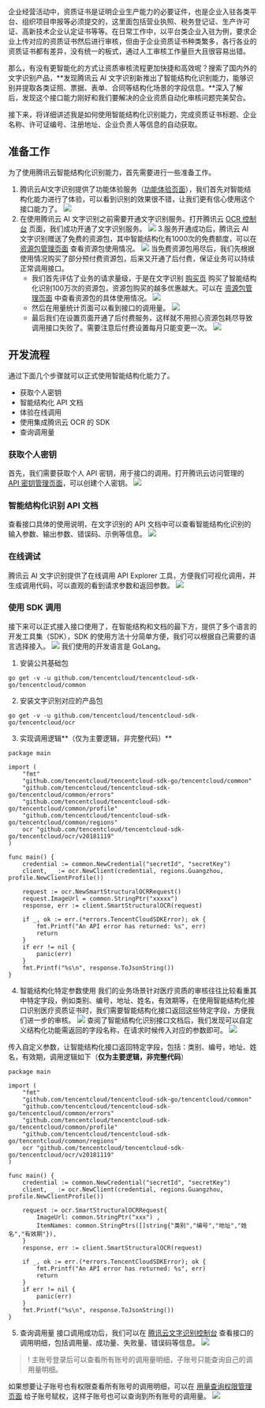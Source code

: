 
企业经营活动中，资质证书是证明企业生产能力的必要证件，也是企业入驻各类平台、组织项目申报等必须提交的，这里面包括营业执照、税务登记证、生产许可证、高新技术企业认定证书等等。在日常工作中，以平台类企业入驻为例，要求企业上传对应的资质证书然后进行审核，但由于企业资质证书种类繁多，各行各业的资质证书都有差异，没有统一的板式，通过人工审核工作量巨大且很容易出错。



那么，有没有更智能化的方式让资质审核流程更加快捷和高效呢？搜索了国内外的文字识别产品，**发现腾讯云 AI 文字识别新推出了智能结构化识别能力，能够识别并提取各类证照、票据、表单、合同等结构化场景的字段信息。**深入了解后，发现这个接口能力刚好和我们要解决的企业资质自动化审核问题完美契合。



接下来，将详细讲述我是如何使用智能结构化识别能力，完成资质证书标题、企业名称、许可证编号、注册地址、企业负责人等信息的自动获取。



## 准备工作
为了使用腾讯云智能结构化识别能力，首先需要进行一些准备工作。
1. 腾讯云AI文字识别提供了功能体验服务（[功能体验页面](https://cloud.tencent.com/act/event/ocrdemo)），我们首先对智能结构化能力进行了体验，可以看到识别的效果很不错，让我们更有信心使用这个接口能力了。
![](https://qcloudimg.tencent-cloud.cn/raw/6126c22f283d6bf348778c504c370b20.jpg)
2. 在使用腾讯云 AI 文字识别之前需要开通文字识别服务。打开腾讯云 [OCR 控制台](https://console.cloud.tencent.com/ocr/v2/overview) 页面，我们成功开通了文字识别服务。
![](https://qcloudimg.tencent-cloud.cn/raw/54d0164f1b5210cf9ed594eb1a087ad7.png)
3.服务开通成功后，腾讯云 AI 文字识别赠送了免费的资源包，其中智能结构化有1000次的免费额度，可以在 [资源包管理页面](https://console.cloud.tencent.com/ocr/packagemanage) 查看资源包使用情况。
![](https://qcloudimg.tencent-cloud.cn/raw/c1d9ef505513aa8a9bc67eaeb183c821.png)
当免费资源包用尽后，我们先根据使用情况购买了部分预付费资源包，后来又开通了后付费，保证业务可以持续正常调用接口。
	- 我们首先评估了业务的请求量级，于是在文字识别 [购买页](https://buy.cloud.tencent.com/iai_ocr) 购买了智能结构化识别100万次的资源包，资源包购买的越多优惠越大。可以在 [资源包管理页面](https://console.cloud.tencent.com/ocr/packagemanage) 中查看资源包的具体使用情况。
![](https://qcloudimg.tencent-cloud.cn/raw/1f8662823381b2c77332b165b46eb65f.png)
	- 然后在用量统计页面可以看到接口的调用量。
![](https://qcloudimg.tencent-cloud.cn/raw/f499bbebab37466466e80976041faa32.png)
	- 最后我们在设置页面开通了后付费服务，这样就不用担心资源包耗尽导致调用接口失败了。需要注意后付费设置每月只能变更一次。
![](https://qcloudimg.tencent-cloud.cn/raw/6a5c4147b92b190fd6d1d1285218228b.png)



## 开发流程
通过下面几个步骤就可以正式使用智能结构化能力了。
- 获取个人密钥
- 智能结构化 API 文档
- 体验在线调用
- 使用集成腾讯云 OCR 的 SDK
- 查询调用量

### 获取个人密钥
首先，我们需要获取个人 API 密钥，用于接口的调用。打开腾讯云访问管理的 [API 密钥管理页面](https://console.cloud.tencent.com/cam/capi)，可以创建个人密钥。
![](https://qcloudimg.tencent-cloud.cn/raw/a401f2812627264212c4e165d567e98f.png)


### 智能结构化识别 API 文档
查看接口具体的使用说明，在文字识别的 API 文档中可以查看智能结构化识别的输入参数、输出参数、错误码、示例等信息。
![](https://qcloudimg.tencent-cloud.cn/raw/a89c9e6be345094c17a972cf0d895e9c.png)

### 在线调试
腾讯云 AI 文字识别提供了在线调用 API Explorer 工具，方便我们可视化调用，并生成调用代码，可以直观的看到请求参数和返回参数。
![](https://qcloudimg.tencent-cloud.cn/raw/5f44b55a2a166602d66ee8a67ded7815.png)

### 使用 SDK 调用
接下来可以正式接入接口使用了，在智能结构和文档的最下方，提供了多个语言的开发工具集（SDK），SDK 的使用方法十分简单方便，我们可以根据自己需要的语言选择接入。
![](https://qcloudimg.tencent-cloud.cn/raw/8bef0e716db7cd658a3fb5cba41c2151.png)
我们使用的开发语言是 GoLang。

1. 安装公共基础包
```
go get -v -u github.com/tencentcloud/tencentcloud-sdk-go/tencentcloud/common
```
2. 安装文字识别对应的产品包
```
go get -v -u github.com/tencentcloud/tencentcloud-sdk-go/tencentcloud/ocr
```
3. 实现调用逻辑**（仅为主要逻辑，非完整代码）**
```
package main

import (
	"fmt"
	"github.com/tencentcloud/tencentcloud-sdk-go/tencentcloud/common"
	"github.com/tencentcloud/tencentcloud-sdk-go/tencentcloud/common/errors"
	"github.com/tencentcloud/tencentcloud-sdk-go/tencentcloud/common/profile"
	"github.com/tencentcloud/tencentcloud-sdk-go/tencentcloud/common/regions"
	ocr "github.com/tencentcloud/tencentcloud-sdk-go/tencentcloud/ocr/v20181119"
)

func main() {
	credential := common.NewCredential("secretId", "secretKey")
	client, _ := ocr.NewClient(credential, regions.Guangzhou, profile.NewClientProfile())

	request := ocr.NewSmartStructuralOCRRequest()
	request.ImageUrl = common.StringPtr("xxxxx")
	response, err := client.SmartStructuralOCR(request)

	if _, ok := err.(*errors.TencentCloudSDKError); ok {
		fmt.Printf("An API error has returned: %s", err)
		return
	}
	if err != nil {
		panic(err)
	}
	fmt.Printf("%s\n", response.ToJsonString())
}
```
4. 智能结构化特定参数使用
我们的业务场景针对医疗资质的审核往往比较看重其中特定字段，例如类别、编号，地址、姓名，有效期等，在使用智能结构化接口识别医疗资质证书时，我们需要智能结构化接口返回这些特定字段，方便我们进一步的审核。
![](https://qcloudimg.tencent-cloud.cn/raw/688682851a3a456d9887e5638602ce4c.jpg)
查阅了智能结构化识别接口文档后，我们发现可以自定义结构化功能需返回的字段名称，在请求时候传入对应的参数即可。
![](https://qcloudimg.tencent-cloud.cn/raw/bac025db2306885581cdec1b52bca052.png)


传入自定义参数，让智能结构化接口返回特定字段，包括：类别、编号，地址、姓名，有效期，调用逻辑如下（**仅为主要逻辑，非完整代码**）
```
package main

import (
	"fmt"
	"github.com/tencentcloud/tencentcloud-sdk-go/tencentcloud/common"
	"github.com/tencentcloud/tencentcloud-sdk-go/tencentcloud/common/errors"
	"github.com/tencentcloud/tencentcloud-sdk-go/tencentcloud/common/profile"
	"github.com/tencentcloud/tencentcloud-sdk-go/tencentcloud/common/regions"
	ocr "github.com/tencentcloud/tencentcloud-sdk-go/tencentcloud/ocr/v20181119"
)

func main() {
	credential := common.NewCredential("secretId", "secretKey")
	client, _ := ocr.NewClient(credential, regions.Guangzhou, profile.NewClientProfile())

	request := ocr.SmartStructuralOCRRequest{
		ImageUrl: common.StringPtr("xxx") ,
		ItemNames: common.StringPtrs([]string{"类别","编号","地址","姓名","有效期"}),
	}
	response, err := client.SmartStructuralOCR(request)

	if _, ok := err.(*errors.TencentCloudSDKError); ok {
		fmt.Printf("An API error has returned: %s", err)
		return
	}
	if err != nil {
		panic(err)
	}
	fmt.Printf("%s\n", response.ToJsonString())
}
```
5. 查询调用量
接口调用成功后，我们可以在 [腾讯云文字识别控制台](https://console.cloud.tencent.com/ocr/stats) 查看接口的调用明细，包括调用量、成功量、失败量、错误码等信息。
![](https://qcloudimg.tencent-cloud.cn/raw/055d1875f20195947c20bd4295d08ca0.png)
>! 主账号登录后可以查看所有账号的调用量明细，子账号只能查询自己的调用量明细。
>
如果想要让子账号也有权限查看所有账号的调用明细，可以在 [用量查询权限管理页面](https://console.cloud.tencent.com/ocr/permission) 给子账号赋权，这样子账号也可以查询到所有账号的调用量。
![](https://qcloudimg.tencent-cloud.cn/raw/9198cce1498172616675377eae5f6b32.png)




